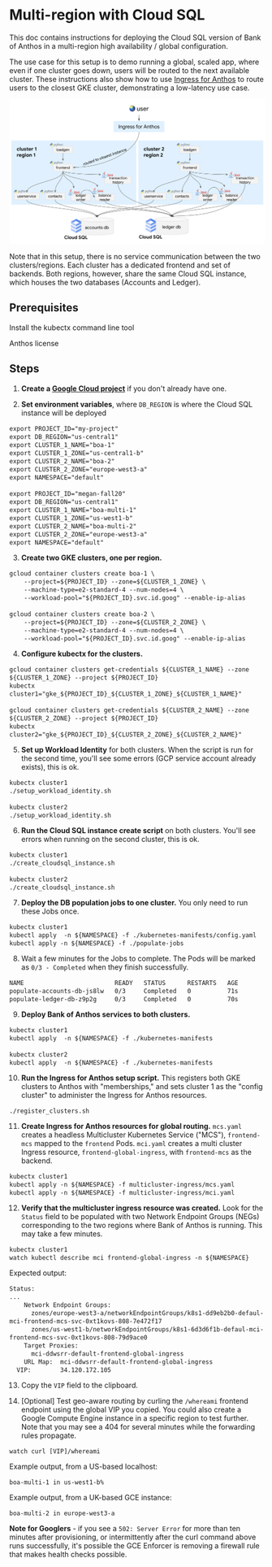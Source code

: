 # Multi-region with Cloud SQL 

This doc contains instructions for deploying the Cloud SQL version of Bank of Anthos in a multi-region high availability / global configuration. 

The use case for this setup is to demo running a global, scaled app, where even if one cluster goes down, users will be routed to the next available cluster. These instructions also show how to use [Ingress for Anthos](https://cloud.google.com/kubernetes-engine/docs/how-to/ingress-for-anthos) to route users to the closest GKE cluster, demonstrating a low-latency use case.  

![multi-region](multi-region.png)

Note that in this setup, there is no service communication between the two clusters/regions. Each cluster has a dedicated frontend and set of backends. Both regions, however, share the same Cloud SQL instance, which houses the two databases (Accounts and Ledger).  

## Prerequisites 

Install the kubectx command line tool  

Anthos license

## Steps 

1. **Create a [Google Cloud project](https://cloud.google.com/resource-manager/docs/creating-managing-projects)** if you don't already have one. 

2. **Set environment variables**, where `DB_REGION` is where the Cloud SQL instance will be deployed

```
export PROJECT_ID="my-project"
export DB_REGION="us-central1"
export CLUSTER_1_NAME="boa-1"
export CLUSTER_1_ZONE="us-central1-b"
export CLUSTER_2_NAME="boa-2"
export CLUSTER_2_ZONE="europe-west3-a"
export NAMESPACE="default"

export PROJECT_ID="megan-fall20"
export DB_REGION="us-central1"
export CLUSTER_1_NAME="boa-multi-1"
export CLUSTER_1_ZONE="us-west1-b"
export CLUSTER_2_NAME="boa-multi-2"
export CLUSTER_2_ZONE="europe-west3-a"
export NAMESPACE="default"
```

3. **Create two GKE clusters, one per region.**

```
gcloud container clusters create boa-1 \
	--project=${PROJECT_ID} --zone=${CLUSTER_1_ZONE} \
	--machine-type=e2-standard-4 --num-nodes=4 \
	--workload-pool="${PROJECT_ID}.svc.id.goog" --enable-ip-alias

gcloud container clusters create boa-2 \
	--project=${PROJECT_ID} --zone=${CLUSTER_2_ZONE} \
	--machine-type=e2-standard-4 --num-nodes=4 \
	--workload-pool="${PROJECT_ID}.svc.id.goog" --enable-ip-alias
```

4. **Configure kubectx for the clusters.**

```
gcloud container clusters get-credentials ${CLUSTER_1_NAME} --zone ${CLUSTER_1_ZONE} --project ${PROJECT_ID}
kubectx cluster1="gke_${PROJECT_ID}_${CLUSTER_1_ZONE}_${CLUSTER_1_NAME}"

gcloud container clusters get-credentials ${CLUSTER_2_NAME} --zone ${CLUSTER_2_ZONE} --project ${PROJECT_ID}
kubectx cluster2="gke_${PROJECT_ID}_${CLUSTER_2_ZONE}_${CLUSTER_2_NAME}"
```

5. **Set up Workload Identity** for both clusters. When the script is run for the second time, you'll see some errors (GCP service account already exists), this is ok. 

```
kubectx cluster1 
./setup_workload_identity.sh

kubectx cluster2
./setup_workload_identity.sh
```

6. **Run the Cloud SQL instance create script** on both clusters. You'll see errors when running on the second cluster, this is ok. 

```
kubectx cluster1 
./create_cloudsql_instance.sh 

kubectx cluster2
./create_cloudsql_instance.sh 
```

7. **Deploy the DB population jobs to one cluster.**  You only need to run these Jobs once. 

```
kubectx cluster1 
kubectl apply  -n ${NAMESPACE} -f ./kubernetes-manifests/config.yaml
kubectl apply -n ${NAMESPACE} -f ./populate-jobs
```

8. Wait a few minutes for the Jobs to complete. The Pods will be marked as  `0/3 - Completed` when they finish successfully. 

```
NAME                         READY   STATUS      RESTARTS   AGE
populate-accounts-db-js8lw   0/3     Completed   0          71s
populate-ledger-db-z9p2g     0/3     Completed   0          70s
```

9. **Deploy Bank of Anthos services to both clusters.** 

```
kubectx cluster1 
kubectl apply  -n ${NAMESPACE} -f ./kubernetes-manifests

kubectx cluster2
kubectl apply  -n ${NAMESPACE} -f ./kubernetes-manifests
```

10. **Run the Ingress for Anthos setup script.** This registers both GKE clusters to Anthos with "memberships," and sets cluster 1 as the "config cluster" to administer the Ingress for Anthos resources. 

```
./register_clusters.sh
```


11. **Create Ingress for Anthos resources for global routing.**  `mcs.yaml` creates a headless Multicluster Kubernetes Service ("MCS"), `frontend-mcs` mapped to the `frontend` Pods.  `mci.yaml` creates a multi cluster Ingress resource, `frontend-global-ingress`, with `frontend-mcs` as the backend. 

```
kubectx cluster1
kubectl apply -n ${NAMESPACE} -f multicluster-ingress/mcs.yaml 
kubectl apply -n ${NAMESPACE} -f multicluster-ingress/mci.yaml 

```


12. **Verify that the multicluster ingress resource was created.** Look for the `Status` field to be populated with two Network Endpoint Groups (NEGs) corresponding to the two regions where Bank of Anthos is running. This may take a few minutes. 

```
kubectx cluster1
watch kubectl describe mci frontend-global-ingress -n ${NAMESPACE}
```

Expected output: 

```
Status:
...
    Network Endpoint Groups:
      zones/europe-west3-a/networkEndpointGroups/k8s1-dd9eb2b0-defaul-mci-frontend-mcs-svc-0xt1kovs-808-7e472f17
      zones/us-west1-b/networkEndpointGroups/k8s1-6d3d6f1b-defaul-mci-frontend-mcs-svc-0xt1kovs-808-79d9ace0
    Target Proxies:
      mci-ddwsrr-default-frontend-global-ingress
    URL Map:  mci-ddwsrr-default-frontend-global-ingress
  VIP:        34.120.172.105
```


13. Copy the `VIP` field to the clipboard. 

13. [Optional] Test geo-aware routing by curling the `/whereami` frontend endpoint using the global VIP you copied. You could also create a Google Compute Engine instance in a specific region to test further. Note that you may see a 404 for several minutes while the forwarding rules propagate. 

```
watch curl [VIP]/whereami
```

Example output, from a US-based localhost: 

```
boa-multi-1 in us-west1-b%
```

Example output, from a UK-based GCE instance: 

```
boa-multi-2 in europe-west3-a
```

**Note for Googlers** - if you see a `502: Server Error` for more than ten minutes after provisioning, or intermittently after the curl command above runs successfully, it's possible the GCE Enforcer is removing a firewall rule that makes health checks possible. 